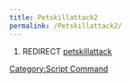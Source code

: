 ```yaml
---
title: Petskillattack2
permalink: /Petskillattack2/
---
```


1.  REDIRECT [petskillattack](/petskillattack "wikilink")

[Category:Script Command](/Category:Script_Command "wikilink")